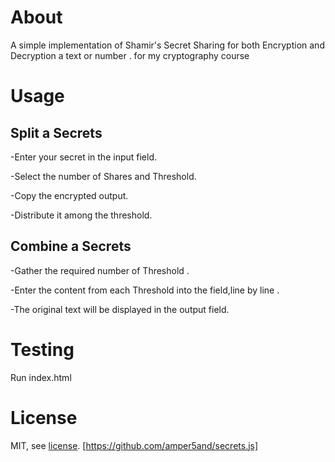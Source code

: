 # About

A simple implementation of Shamir's Secret Sharing for both Encryption and Decryption a text or number .
for my cryptography course

# Usage

## Split a Secrets

 -Enter your secret in the input field.

 -Select the number of Shares and Threshold.

 -Copy the encrypted output.
 
 -Distribute it among the threshold.

## Combine a Secrets

 -Gather the required number of Threshold .

 -Enter the content from each Threshold into the field,line by line .

 -The original text will be displayed in the output field.

# Testing

Run index.html

# License

MIT, see [license](https://github.com/iancoleman/shamir/blob/master/license).
[https://github.com/amper5and/secrets.js]
